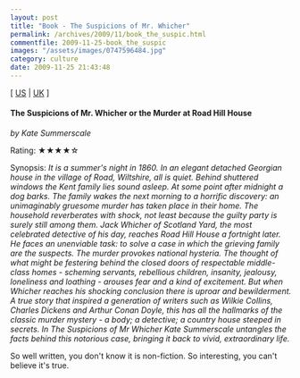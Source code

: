 ```yaml
---
layout: post
title: "Book - The Suspicions of Mr. Whicher"
permalink: /archives/2009/11/book_the_suspic.html
commentfile: 2009-11-25-book_the_suspic
images: "/assets/images/0747596484.jpg"
category: culture
date: 2009-11-25 21:43:48
---
```


\[ [US](http://www.amazon.com/o/asin/0747596484) | [UK](http://www.amazon.co.uk/o/asin/0747596484) \]

#### The Suspicions of Mr. Whicher or the Murder at Road Hill House

<em>by Kate Summerscale</em>

Rating: ★★★★☆

<div class="book_synopsis" markdown="1">
Synopsis: <em>It is a summer's night in 1860. In an elegant detached Georgian house in the village of Road, Wiltshire, all is quiet. Behind shuttered windows the Kent family lies sound asleep. At some point after midnight a dog barks. The family wakes the next morning to a horrific discovery: an unimaginably gruesome murder has taken place in their home. The household reverberates with shock, not least because the guilty party is surely still among them. Jack Whicher of Scotland Yard, the most celebrated detective of his day, reaches Road Hill House a fortnight later. He faces an unenviable task: to solve a case in which the grieving family are the suspects. The murder provokes national hysteria. The thought of what might be festering behind the closed doors of respectable middle-class homes - scheming servants, rebellious children, insanity, jealousy, loneliness and loathing - arouses fear and a kind of excitement. But when Whicher reaches his shocking conclusion there is uproar and bewilderment. A true story that inspired a generation of writers such as Wilkie Collins, Charles Dickens and Arthur Conan Doyle, this has all the hallmarks of the classic murder mystery - a body; a detective; a country house steeped in secrets. In The Suspicions of Mr Whicher Kate Summerscale untangles the facts behind this notorious case, bringing it back to vivid, extraordinary life.</em>
</div>

So well written, you don't know it is non-fiction. So interesting, you can't believe it's true.

